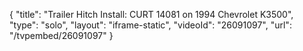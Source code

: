 {
    "title": "Trailer Hitch Install: CURT 14081 on 1994 Chevrolet K3500",
    "type": "solo",
    "layout": "iframe-static",
    "videoId": "26091097",
    "url": "\/tvpembed\/26091097"
}